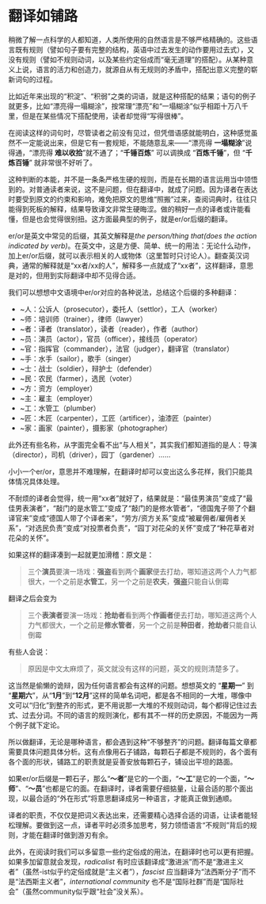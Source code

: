 # 翻译如铺路

稍微了解一点科学的人都知道，人类所使用的自然语言是不够严格精确的。这些语言既有规则（譬如句子要有完整的结构，英语中过去发生的动作要用过去式），又没有规则（譬如不规则动词，以及某些约定俗成而“毫无道理”的搭配）。从某种意义上说，语言的活力和创造力，就源自从有无规则的矛盾中，搭配出意义完整的崭新词句的过程。

比如近年来出现的“积淀”、“积弱”之类的词语，就是这种搭配的结果；语句的例子就更多，比如“漂亮得一塌糊涂”，按常理“漂亮”和“一塌糊涂”似乎相距十万八千里，但是在某些情况下搭配使用，读者却觉得“写得很棒”。

在阅读这样的词句时，尽管读者之前没有见过，但凭借语感就能明白，这种感觉虽然不一定能说出来，但是它有一套规矩，不能随意乱来——“漂亮得 **一塌糊涂**”说得通，“漂亮得 **难以收拾**”就不通了；“**千锤百炼**” 可以调换成 “**百炼千锤**”，但 “**千炼百锤**” 就非常很不好听了。

这种判断的本能，并不是一条条严格生硬的规则，而是在长期的语言运用当中领悟到的。对普通读者来说，这不是问题，但在翻译中，就成了问题。因为译者在表达时要受到原文的约束和影响，难免把原文的思维“照搬”过来，查阅词典时，往往只能得到死板的解释，结果导致译文非常生硬晦涩。做的稍好一点的译者或许能看懂，但是也会觉得很别扭。这方面最典型的例子，就是er/or后缀的翻译。

er/or是英文中常见的后缀，其英文解释是*the person/thing that(does the action indicated by verb)*。在英文中，这是方便、简单、统一的用法：无论什么动作，加上er/or后缀，就可以表示相关的人或物体（这里暂时只讨论人）。翻查英汉词典，通常的解释就是“xx者/xx的人”，解释多一点就成了“xx者”，这样翻译，意思是对的，但用到实际翻译中却不见得合适。

我们可以想想中文语境中er/or对应的各种说法，总结这个后缀的多种翻译：

* ~人：公诉人（prosecutor），委托人（settlor），工人（worker）
* ~师：培训师（trainer），律师（lawyer）
* ~者：译者（translator），读者（reader），作者（author）
* ~员：演员（actor），官员（officer），接线员（operator）
* ~官：指挥官（commander），法官（judger），翻译官（translator）
* ~手：水手（sailor），歌手（singer）
* ~士：战士（soldier），辩护士（defender）
* ~民：农民（farmer），选民（voter）
* ~方：资方（employer）
* ~主：雇主（employer）
* ~工：水管工（plumber）
* ~匠：木匠（carpenter），工匠（artificer），油漆匠（painter）
* ~家：画家（painter），摄影家（photographer）

此外还有些名称，从字面完全看不出“与人相关”，其实我们都知道指的是人：导演（director），司机（driver），园丁（gardener）……

小小一个er/or，意思并不难理解，在翻译时却可以变出这么多花样，我们只能具体情况具体处理。

不耐烦的译者会觉得，统一用“xx者”就好了，结果就是：“最佳男演员”变成了“最佳男表演者”，“敲门的是水管工”变成了“敲门的是修水管者”，“德国鬼子带了个翻译官来”变成“德国人带了个译者来”，“劳方/资方关系”变成“被雇佣者/雇佣者关系”，“对选民负责”变成“对投票者负责”，“园丁对花朵的关怀”变成了“种花草者对花朵的关怀”。

如果这样的翻译凑到一起就更加滑稽：原文是：

> 三个**演员**要演一场戏：**强盗**看到两个**画家**便去打劫，哪知道这两个人力气都很大，一个之前是**水管工**，另一个之前是**农夫**，**强盗**只能自认倒霉

翻译之后会变为

> 三个**表演者**要演一场戏：**抢劫者**看到两个**作画者**便去打劫，哪知道这两个人力气都很大，一个之前是**修水管者**，另一个之前是**种田者**，**抢劫者**只能自认倒霉

有些人会说：

> 原因是中文太麻烦了，英文就没有这样的问题，英文的规则清楚多了。
 
这当然是偷懒的诡辩，因为任何语言都会有这样的问题。想想英文的 “**星期一**” 到 “**星期六**”，从“**1月**”到“**12月**”这样的简单名词吧，都是各不相同的一大堆，哪像中文可以“归化”到整齐的形式，更不用说那一大堆的不规则动词，每个都得记住过去式、过去分词。不同的语言的规则演化，都有其不一样的历史原因，不能因为一两个例子就下定论。

所以做翻译，无论是哪种语言，都会遇到这种“不够整齐”的问题。翻译每篇文章都需要具体问题具体分析。这有点像用石子铺路，每颗石子都是不规则的，各个面有各个面的形状，铺路工的职责就是妥善安放每颗石子，铺设出平坦的路面。

如果er/or后缀是一颗石子，那么“**～者**”是它的一个面，“**～工**”是它的一个面，“**～师**”、“**～员**”也都是它的面。在翻译时，译者需要仔细掂量，让最合适的那个面出现，以最合适的“外在形式”将意思翻译成另一种语言，才能真正做到通顺。

译者的职责，不仅仅是把词义表达出来，还需要精心选择合适的词语，让读者能轻松理解。要做到这一点，译者平时必须多加思考，努力领悟语言“不规则”背后的规则，才能在翻译时做到游刃有余。

此外，在阅读时我们可以多留意一些约定俗成的用法，在翻译时也可以更有把握。如果多加留意就会发现，*radicalist* 有时应该翻译成“激进派”而不是“激进主义者”（虽然-ist似乎约定俗成就是“主义者”），*fascist* 应当翻译为“法西斯分子”而不是“法西斯主义者”，*international community* 也不是“国际社群”而是“国际社会”（虽然community似乎跟“社会”没关系）。
